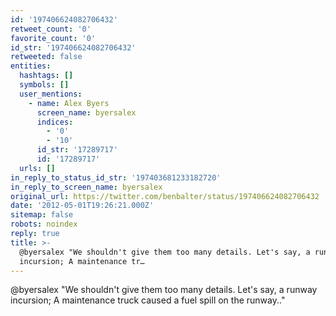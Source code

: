 ```yaml
---
id: '197406624082706432'
retweet_count: '0'
favorite_count: '0'
id_str: '197406624082706432'
retweeted: false
entities:
  hashtags: []
  symbols: []
  user_mentions:
    - name: Alex Byers
      screen_name: byersalex
      indices:
        - '0'
        - '10'
      id_str: '17289717'
      id: '17289717'
  urls: []
in_reply_to_status_id_str: '197403681233182720'
in_reply_to_screen_name: byersalex
original_url: https://twitter.com/benbalter/status/197406624082706432
date: '2012-05-01T19:26:21.000Z'
sitemap: false
robots: noindex
reply: true
title: >-
  @byersalex "We shouldn't give them too many details. Let's say, a runway
  incursion; A maintenance tr…
---
```


@byersalex "We shouldn't give them too many details. Let's say, a runway incursion; A maintenance truck caused a fuel spill on the runway.."
